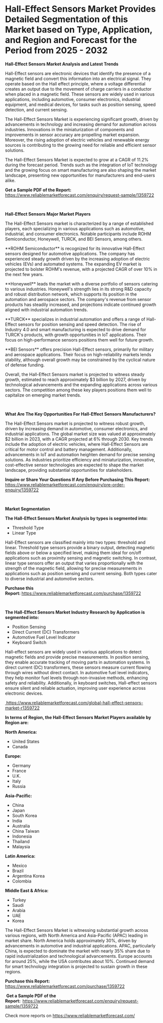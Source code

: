 <p><h1>Hall-Effect Sensors Market Provides Detailed Segmentation of this Market based on Type, Application, and Region and Forecast for the Period from 2025 - 2032</h1></p><p><strong>Hall-Effect Sensors Market Analysis and Latest Trends</strong></p>
<p><p>Hall-Effect sensors are electronic devices that identify the presence of a magnetic field and convert this information into an electrical signal. They operate based on the Hall effect principle, where a voltage differential creates an output due to the movement of charge carriers in a conductor when placed in a magnetic field. These sensors are widely used in various applications, including automotive, consumer electronics, industrial equipment, and medical devices, for tasks such as position sensing, speed detection, and current sensing.</p><p>The Hall-Effect Sensors Market is experiencing significant growth, driven by advancements in technology and increasing demand for automation across industries. Innovations in the miniaturization of components and improvements in sensor accuracy are propelling market expansion. Moreover, the rising adoption of electric vehicles and renewable energy sources is contributing to the growing need for reliable and efficient sensor solutions.</p><p>The Hall-Effect Sensors Market is expected to grow at a CAGR of 11.2% during the forecast period. Trends such as the integration of IoT technology and the growing focus on smart manufacturing are also shaping the market landscape, presenting new opportunities for manufacturers and end-users alike.</p></p>
<p><strong>Get a Sample PDF of the Report:&nbsp;</strong> <a href="https://www.reliablemarketforecast.com/enquiry/request-sample/1359722?utm_campaign=3225&utm_medium=2&utm_source=Github&utm_content=ia&utm_term=22032025&utm_id=hall-effect-sensors">https://www.reliablemarketforecast.com/enquiry/request-sample/1359722</a></p>
<p>&nbsp;</p>
<p><strong>Hall-Effect Sensors Major Market Players</strong></p>
<p><p>The Hall-Effect Sensors market is characterized by a range of established players, each specializing in various applications such as automotive, industrial, and consumer electronics. Notable participants include ROHM Semiconductor, Honeywell, TURCK, and BEI Sensors, among others.</p><p>**ROHM Semiconductor** is recognized for its innovative Hall-Effect sensors designed for automotive applications. The company has experienced steady growth driven by the increasing adoption of electric vehicles (EVs) and automated systems. The expanding EV market is projected to bolster ROHM's revenue, with a projected CAGR of over 10% in the next few years.</p><p>**Honeywell** leads the market with a diverse portfolio of sensors catering to various industries. Honeywell's strength lies in its strong R&D capacity and robust distribution network, which supports its position in the automation and aerospace sectors. The company's revenue from sensor products has steadily increased, and projections indicate continued growth aligned with industrial automation trends.</p><p>**TURCK** specializes in industrial automation and offers a range of Hall-Effect sensors for position sensing and speed detection. The rise of Industry 4.0 and smart manufacturing is expected to drive demand for TURCK's products, with growth opportunities in IoT applications. Their focus on high-performance sensors positions them well for future growth.</p><p>**BEI Sensors** offers precision Hall-Effect sensors, primarily for military and aerospace applications. Their focus on high-reliability markets lends stability, although overall growth may be constrained by the cyclical nature of defense funding.</p><p>Overall, the Hall-Effect Sensors market is projected to witness steady growth, estimated to reach approximately $3 billion by 2027, driven by technological advancements and the expanding applications across various sectors. The competition among these key players positions them well to capitalize on emerging market trends.</p></p>
<p>&nbsp;</p>
<p><strong>What Are The Key Opportunities For Hall-Effect Sensors Manufacturers?</strong></p>
<p><p>The Hall-Effect Sensors market is projected to witness robust growth, driven by increasing demand in automotive, consumer electronics, and industrial applications. The global market size was valued at approximately $2 billion in 2023, with a CAGR projected at 6% through 2030. Key trends include the adoption of electric vehicles, where Hall-Effect Sensors are critical for motor control and battery management. Additionally, advancements in IoT and automation heighten demand for precise sensing solutions. As industries prioritize efficiency and miniaturization, innovative, cost-effective sensor technologies are expected to shape the market landscape, providing substantial opportunities for stakeholders.</p></p>
<p><strong>Inquire or Share Your Questions If Any Before Purchasing This Report:</strong> <a href="https://www.reliablemarketforecast.com/enquiry/pre-order-enquiry/1359722?utm_campaign=3225&utm_medium=2&utm_source=Github&utm_content=ia&utm_term=22032025&utm_id=hall-effect-sensors">https://www.reliablemarketforecast.com/enquiry/pre-order-enquiry/1359722</a></p>
<p>&nbsp;</p>
<p><strong>Market Segmentation</strong></p>
<p><strong>The Hall-Effect Sensors Market Analysis by types is segmented into:</strong></p>
<p><ul><li>Threshold Type</li><li>Linear Type</li></ul></p>
<p><p>Hall-Effect sensors are classified mainly into two types: threshold and linear. Threshold type sensors provide a binary output, detecting magnetic fields above or below a specified level, making them ideal for on/off applications such as proximity sensing and magnetic switching. In contrast, linear type sensors offer an output that varies proportionally with the strength of the magnetic field, allowing for precise measurements in applications such as position sensing and current sensing. Both types cater to diverse industrial and automotive sectors.</p></p>
<p><strong>Purchase this Report:&nbsp;</strong><a href="https://www.reliablemarketforecast.com/purchase/1359722?utm_campaign=3225&utm_medium=2&utm_source=Github&utm_content=ia&utm_term=22032025&utm_id=hall-effect-sensors">https://www.reliablemarketforecast.com/purchase/1359722</a></p>
<p>&nbsp;</p>
<p><strong>The Hall-Effect Sensors Market Industry Research by Application is segmented into:</strong></p>
<p><ul><li>Position Sensing</li><li>Direct Current (DC) Transformers</li><li>Automotive Fuel Level Indicator</li><li>Keyboard Switch</li></ul></p>
<p><p>Hall-effect sensors are widely used in various applications to detect magnetic fields and provide precise measurements. In position sensing, they enable accurate tracking of moving parts in automation systems. In direct current (DC) transformers, these sensors measure current flowing through wires without direct contact. In automotive fuel level indicators, they help monitor fuel levels through non-invasive methods, enhancing safety and reliability. Additionally, in keyboard switches, Hall-effect sensors ensure silent and reliable actuation, improving user experience across electronic devices.</p></p>
<p><a href="https://www.reliablemarketforecast.com/global-hall-effect-sensors-market-r1359722?utm_campaign=3225&utm_medium=2&utm_source=Github&utm_content=ia&utm_term=22032025&utm_id=hall-effect-sensors">&nbsp;https://www.reliablemarketforecast.com/global-hall-effect-sensors-market-r1359722</a></p>
<p><strong>In terms of Region, the Hall-Effect Sensors Market Players available by Region are:</strong></p>
<p>
    <p> <strong> North America: </strong>
        <ul>
            <li>United States</li>
            <li>Canada</li>
        </ul>
        </p> 
    <p> <strong> Europe: </strong>
        <ul>
            <li>Germany</li>
            <li>France</li>
            <li>U.K.</li>
            <li>Italy</li>
            <li>Russia</li>
        </ul>
        </p> 
    <p> <strong> Asia-Pacific: </strong>
        <ul>
            <li>China</li>
            <li>Japan</li>
            <li>South Korea</li>
            <li>India</li>
            <li>Australia</li>
            <li>China Taiwan</li>
            <li>Indonesia</li>
            <li>Thailand</li>
            <li>Malaysia</li>
        </ul>
        </p> 
    <p> <strong> Latin America: </strong>
        <ul>
            <li>Mexico</li>
            <li>Brazil</li>
            <li>Argentina Korea</li>
            <li>Colombia</li>
        </ul>
        </p> 
    <p> <strong> Middle East & Africa: </strong>
        <ul>
            <li>Turkey</li>
            <li>Saudi</li>
            <li>Arabia</li>
            <li>UAE</li>
            <li>Korea</li>
        </ul>
    </p>
    </p>
<p><p>The Hall-Effect Sensors Market is witnessing substantial growth across various regions, with North America and Asia-Pacific (APAC) leading in market share. North America holds approximately 30%, driven by advancements in automotive and industrial applications. APAC, particularly China, is expected to dominate the market with nearly 35% share due to rapid industrialization and technological advancements. Europe accounts for around 25%, while the USA contributes about 10%. Continued demand for smart technology integration is projected to sustain growth in these regions.</p></p>
<p><strong>Purchase this Report: </strong><a href="https://www.reliablemarketforecast.com/purchase/1359722?utm_campaign=3225&utm_medium=2&utm_source=Github&utm_content=ia&utm_term=22032025&utm_id=hall-effect-sensors">https://www.reliablemarketforecast.com/purchase/1359722</a></p>
<p>&nbsp;<strong>Get a Sample PDF of the Report:&nbsp;&nbsp;</strong><a href="https://www.reliablemarketforecast.com/enquiry/request-sample/1359722?utm_campaign=3225&utm_medium=2&utm_source=Github&utm_content=ia&utm_term=22032025&utm_id=hall-effect-sensors">https://www.reliablemarketforecast.com/enquiry/request-sample/1359722</a></p>
<p><strong></strong></p>
<p>Check more reports on <a href="https://www.reliablemarketforecast.com/?utm_campaign=3225&utm_medium=2&utm_source=Github&utm_content=ia&utm_term=22032025&utm_id=hall-effect-sensors">https://www.reliablemarketforecast.com/</a></p>